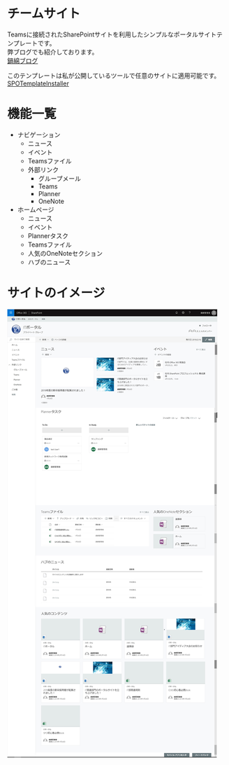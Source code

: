 # チームサイト
Teamsに接続されたSharePointサイトを利用したシンプルなポータルサイトテンプレートです。  
弊ブログでも紹介しております。  
[鍋綿ブログ](https://www.micknabewata.com/entry/sharepoint/teamsSiteTemplate)  

このテンプレートは私が公開しているツールで任意のサイトに適用可能です。  
[SPOTemplateInstaller](https://github.com/MickNabewata/SPOTemplateInstaller)  

# 機能一覧
- ナビゲーション
    - ニュース
    - イベント
    - Teamsファイル
    - 外部リンク
        - グループメール
        - Teams
        - Planner
        - OneNote
- ホームページ
    - ニュース
    - イベント
    - Plannerタスク
    - Teamsファイル
    - 人気のOneNoteセクション
    - ハブのニュース

# サイトのイメージ
!["サイトのイメージ"](https://github.com/MickNabewata/spo-site-templates/blob/images/Teams%20Group%20Site/1.png "サイトのイメージ")
